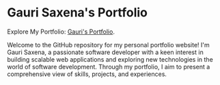 # Gauri Saxena's Portfolio

Explore My Portfolio: [Gauri's Portfolio](https://gauri02saxena.github.io/Gauri-Portfolio/).

Welcome to the GitHub repository for my personal portfolio website! 
I'm Gauri Saxena, a passionate software developer with a keen interest in building scalable web applications and exploring new technologies in the world of software development. Through my portfolio, I aim to present a comprehensive view of skills, projects, and experiences.



